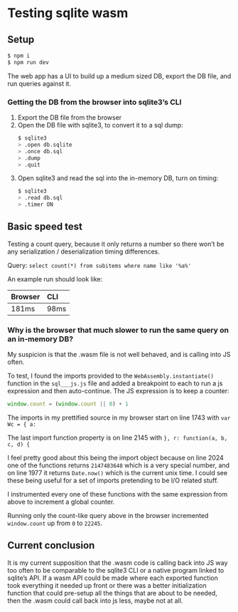 # Testing sqlite wasm

## Setup

```sh
$ npm i
$ npm run dev
```

The web app has a UI to build up a medium sized DB, export the DB file, and run queries against it.

### Getting the DB from the browser into sqlite3’s CLI

1. Export the DB file from the browser
2. Open the DB file with sqlite3, to convert it to a sql dump:
    ```sh
    $ sqlite3
    > .open db.sqlite
    > .once db.sql
    > .dump
    > .quit
    ```
3. Open sqlite3 and read the sql into the in-memory DB, turn on timing:
    ```sh
    $ sqlite3
    > .read db.sql
    > .timer ON
    ```

## Basic speed test

Testing a count query, because it only returns a number so there won’t be any serialization / deserialization timing differences.

Query: `select count(*) from subitems where name like '%a%'`

An example run should look like:

| Browser | CLI |
| :- | :- |
| 181ms | 98ms |

### Why is the browser that much slower to run the same query on an in-memory DB?

My suspicion is that the .wasm file is not well behaved, and is calling into JS often.

To test, I found the imports provided to the `WebAssembly.instantiate()` function in the `sql___js.js` file and added a breakpoint to each to run a js expression and then auto-continue. The JS expression is to keep a counter:

```js
window.count = (window.count || 0) + 1
```

The imports in my prettified source in my browser start on line 1743 with `var Wc = { a:`

The last import function property is on line 2145 with `}, r: function(a, b, c, d) {`

I feel pretty good about this being the import object because on line 2024 one of the functions returns `2147483648` which is a very special number, and on line 1977 it returns `Date.now()` which is the current unix time. I could see these being useful for a set of imports pretending to be I/O related stuff.

I instrumented every one of these functions with the same expression from above to increment a global counter.

Running only the count-like query above in the browser incremented `window.count` up from `0` to `22245`.

## Current conclusion

It is my current supposition that the .wasm code is calling back into JS way too often to be comparable to the sqlite3 CLI or a native program linked to sqlite’s API. If a wasm API could be made where each exported function took everything it needed up front or there was a better initialization function that could pre-setup all the things that are about to be needed, then the .wasm could call back into js less, maybe not at all.
